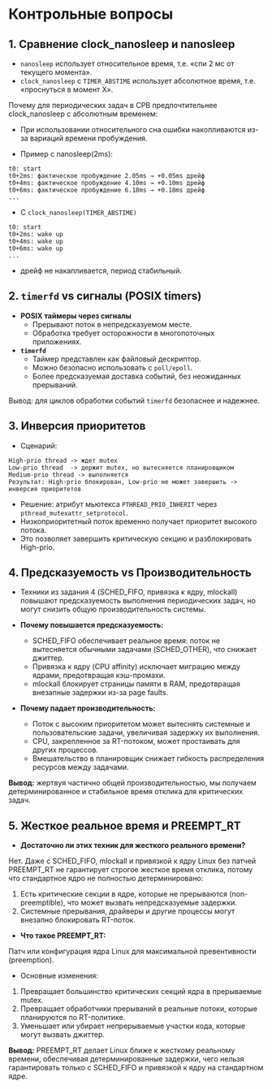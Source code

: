 # Контрольные вопросы


## 1. Сравнение clock_nanosleep и nanosleep
- `nanosleep` использует относительное время, т.е. «спи 2 мс от текущего момента».
- `clock_nanosleep` с `TIMER_ABSTIME` использует абсолютное время, т.е. «проснуться в момент X».

Почему для периодических задач в СРВ предпочтительнее clock_nanosleep с абсолютным временем:

- При использовании относительного сна ошибки накопливаются из-за вариаций времени пробуждения.

- Пример с nanosleep(2ms):
```
t0: start
t0+2ms: фактическое пробуждение 2.05ms → +0.05ms дрейф
t0+4ms: фактическое пробуждение 4.10ms → +0.10ms дрейф
t0+6ms: фактическое пробуждение 6.18ms → +0.18ms дрейф
...
```
- С `clock_nanosleep(TIMER_ABSTIME)` 
```
t0: start
t0+2ms: wake up
t0+4ms: wake up
t0+6ms: wake up
...
```
- дрейф не накапливается, период стабильный.


## 2. `timerfd` vs сигналы (POSIX timers)

- **POSIX таймеры через сигналы**
    * Прерывают поток в непредсказуемом месте.
    * Обработка требует осторожности в многопоточных приложениях.
- **`timerfd`**
    * Таймер представлен как файловый дескриптор.
    * Можно безопасно использовать с `poll/epoll`.
    * Более предсказуемая доставка событий, без неожиданных прерываний.

Вывод: для циклов обработки событий `timerfd` безопаснее и надежнее.

## 3. Инверсия приоритетов
-  Сценарий:
```
High-prio thread -> ждет mutex
Low-prio thread  -> держит mutex, но вытесняется планировщиком
Medium-prio thread -> выполняется
Результат: High-prio блокирован, Low-prio не может завершить -> инверсия приоритетов
```

- Решение: атрибут мьютекса `PTHREAD_PRIO_INHERIT` через `pthread_mutexattr_setprotocol`.
- Низкоприоритетный поток временно получает приоритет высокого потока.
- Это позволяет завершить критическую секцию и разблокировать High-prio.

## 4. Предсказуемость vs Производительность
- Техники из задания 4 (SCHED_FIFO, привязка к ядру, mlockall) повышают предсказуемость выполнения периодических задач, но могут снизить общую производительность системы.

- **Почему повышается предсказуемость:**
    * SCHED_FIFO обеспечивает реальное время: поток не вытесняется обычными задачами (SCHED_OTHER), что снижает джиттер.
    * Привязка к ядру (CPU affinity) исключает миграцию между ядрами, предотвращая кэш-промахи.
    * mlockall блокирует страницы памяти в RAM, предотвращая внезапные задержки из-за page faults.

- **Почему падает производительность:**
    * Поток с высоким приоритетом может вытеснять системные и пользовательские задачи, увеличивая задержку их выполнения.
    * CPU, закрепленное за RT-потоком, может простаивать для других процессов.
    * Вмешательство в планировщик снижает гибкость распределения ресурсов между задачами.

**Вывод:** жертвуя частично общей производительностью, мы получаем детерминированное и стабильное время отклика для критических задач.


## 5. Жесткое реальное время и PREEMPT_RT
- **Достаточно ли этих техник для жесткого реального времени?**

Нет. Даже с SCHED_FIFO, mlockall и привязкой к ядру Linux без патчей PREEMPT_RT не гарантирует строгое жесткое время отклика, потому что стандартное ядро не полностью детерминировано:
1. Есть критические секции в ядре, которые не прерываются (non-preemptible), что может вызвать непредсказуемые задержки.
2. Системные прерывания, драйверы и другие процессы могут внезапно блокировать RT-поток.

- **Что такое PREEMPT_RT:**

Патч или конфигурация ядра Linux для максимальной превентивности (preemption).
- Основные изменения:
1. Превращает большинство критических секций ядра в прерываемые mutex.
2. Превращает обработчики прерываний в реальные потоки, которые планируются по RT-политике.
3. Уменьшает или убирает непрерываемые участки кода, которые могут вызвать джиттер.

**Вывод:** PREEMPT_RT делает Linux ближе к жесткому реальному времени, обеспечивая детерминированные задержки, чего нельзя гарантировать только с SCHED_FIFO и привязкой к ядру на стандартном ядре.

